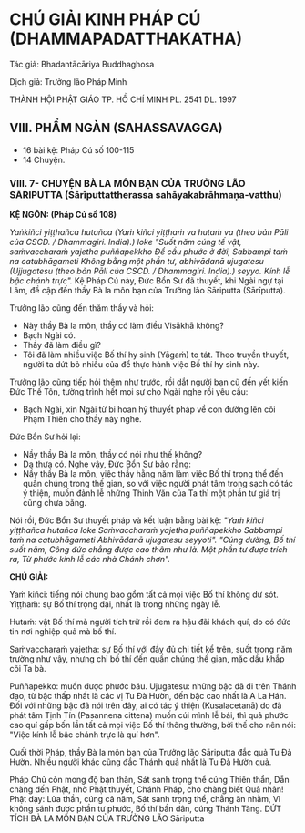 # CHÚ GIẢI KINH PHÁP CÚ (DHAMMAPADATTHAKATHA)

Tác giả: Bhadantācāriya Buddhaghosa

Dịch giả: Trưởng lão Pháp Minh

THÀNH HỘI PHẬT GIÁO TP. HỒ CHÍ MINH
PL. 2541 DL. 1997

## VIII. PHẨM NGÀN (SAHASSAVAGGA)

- 16 bài kệ: Pháp Cú số 100-115
- 14 Chuyện.

### VIII. 7- CHUYỆN BÀ LA MÔN BẠN CỦA TRƯỞNG LÃO SĀRIPUTTA (Sārīputtattherassa sahāyakabrāhmaṇa-vatthu)

**KỆ NGÔN: (Pháp Cú số 108)**

_Yaṅkiñci yiṭṭhañca hutañca (Yaṁ kiñci yiṭṭhaṁ va hutaṁ va (theo bản Pāli của CSCD. / Dhammagiri.
India).) loke "Suốt năm cúng tế vật, saṁvaccharaṁ yajetha puññapekkho Để cầu phước ở đời,
Sabbampi taṁ na catubhāgameti
Không bằng một phần tư, abhivādanā ujugatesu (Ujjugatesu (theo bản Pāli của CSCD. / Dhammagiri. India).) seyyo.
Kính lễ bậc chánh trực"._
Kệ Pháp Cú này, Đức Bổn Sư đã thuyết, khi Ngài ngự tại Lâm, đề cập đến thầy Bà la môn bạn của Trưởng lão Sāriputta (Sārīputta).

Trưởng lão cũng đến thăm thầy và hỏi:

- Này thầy Bà la môn, thầy có làm điều Visākhā không?
- Bạch Ngài có.
- Thầy đã làm điều gì?
- Tôi đã làm nhiều việc Bố thí hy sinh (Yāgaṁ) to tát. Theo truyền thuyết, người ta dứt bỏ nhiều của để thực hành việc Bố thí hy sinh này.

Trưởng lão cũng tiếp hỏi thêm như trước, rồi dắt người bạn cũ đến yết kiến Đức Thế Tôn, tường trình hết mọi sự cho Ngài nghe rồi yêu cầu:

- Bạch Ngài, xin Ngài từ bi hoan hỷ thuyết pháp về con đường lên cõi Phạm Thiên cho thầy này nghe.

Đức Bổn Sư hỏi lại:

- Nầy thầy Bà la môn, thầy có nói như thế không?
- Dạ thưa có.
  Nghe vậy, Đức Bổn Sư bảo rằng:
- Nầy thầy Bà la môn, việc thầy hằng năm làm việc Bố thí trọng thể đến quần chúng trong thế gian, so với việc người phát tâm trong sạch có tác ý thiện, muốn đảnh lễ những Thinh Văn của Ta thì một phần tư giá trị cũng chưa bằng.

Nói rồi, Đức Bổn Sư thuyết pháp và kết luận bằng bài kệ: _"Yaṁ kiñci yiṭṭhañca hutañca loke
Saṁvaccharaṁ yajetha puññapekkho
Sabbampi taṁ na catubhāgameti
Abhivādanā ujugatesu seyyoti". "Cúng dường, Bố thí suốt năm,
Công đức chẳng được cao thâm như là.
Một phần tư được trích ra,
Từ phước kính lễ các nhà Chánh chơn"._

**CHÚ GIẢI:**

Yaṁ kiñci: tiếng nói chung bao gồm tất cả mọi việc Bố thí không dư sót.
Yiṭṭhaṁ: sự Bố thí trọng đại, nhất là trong những ngày lễ.

Hutaṁ: vật Bố thí mà người tích trữ rồi đem ra hậu đãi khách quí, do có đức tin nơi nghiệp quả mà bố thí.

Saṁvaccharaṁ yajetha: sự Bố thí với đầy đủ chi tiết kể trên, suốt trong năm trường như vậy, nhưng chỉ bố thí đến quần chúng thế gian, mặc dầu khắp cõi Ta bà.

Puññapekko: muốn được phước báu.
Ujugatesu: những bậc đã đi trên Thánh đạo, từ bậc thấp nhất là các vị Tu Đà Hườn, đến bậc cao nhất là A La Hán. Đối với những bậc đã nói trên đây, ai có tác ý thiện (Kusalacetanā) do đã phát tâm Tịnh Tín (Pasannena cittena) muốn cúi mình lễ bái, thì quả phước cao quí gấp bốn lần tất cả mọi việc Bố thí thông thường, bởi thế cho nên nói: "Việc kính lễ bậc chánh trực là quí hơn".

Cuối thời Pháp, thầy Bà la môn bạn của Trưởng lão Sāriputta đắc quả Tu Đà Hườn. Nhiều người khác cũng đắc Thánh quả nhất là Tu Đà Hườn quả.

Pháp Chủ còn mong độ bạn thân,
Sát sanh trọng thể cúng Thiên thần,
Dẫn chàng đến Phật, nhờ Phật thuyết,
Chánh Pháp, cho chàng biết Quả nhân!
Phật dạy: Lửa thần, cúng cả năm,
Sát sanh trọng thể, chẳng ăn nhằm,
Vì không sánh được phần tư phước,
Bố thí bần dân, cúng Thánh Tăng.
DỨT TÍCH BÀ LA MÔN BẠN CỦA TRƯỞNG LÃO Sāriputta
